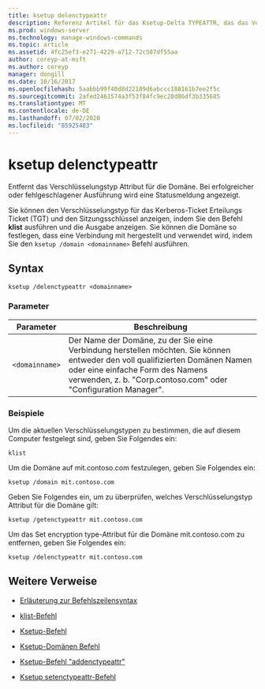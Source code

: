 ```yaml
---
title: ksetup delenctypeattr
description: Referenz Artikel für das Ksetup-Delta TYPEATTR, das das Verschlüsselungstyp Attribut für die Domäne entfernt.
ms.prod: windows-server
ms.technology: manage-windows-commands
ms.topic: article
ms.assetid: 4fc25ef3-e271-4229-a712-72c507df55aa
author: coreyp-at-msft
ms.author: coreyp
manager: dongill
ms.date: 10/16/2017
ms.openlocfilehash: 5aabbb99f40d8d22189d6abccc188161b7ee2f5c
ms.sourcegitcommit: 2afed2461574a3f53f84fc9ec28d86df3b335685
ms.translationtype: MT
ms.contentlocale: de-DE
ms.lasthandoff: 07/02/2020
ms.locfileid: "85925483"
---
```

# <a name="ksetup-delenctypeattr"></a>ksetup delenctypeattr

Entfernt das Verschlüsselungstyp Attribut für die Domäne. Bei erfolgreicher oder fehlgeschlagener Ausführung wird eine Statusmeldung angezeigt.

Sie können den Verschlüsselungstyp für das Kerberos-Ticket Erteilungs Ticket (TGT) und den Sitzungsschlüssel anzeigen, indem Sie den Befehl **klist** ausführen und die Ausgabe anzeigen. Sie können die Domäne so festlegen, dass eine Verbindung mit hergestellt und verwendet wird, indem Sie den `ksetup /domain <domainname>` Befehl ausführen.

## <a name="syntax"></a>Syntax

```
ksetup /delenctypeattr <domainname>
```

### <a name="parameters"></a>Parameter

| Parameter | Beschreibung |
| ----------| ----------- |
| `<domainname>` | Der Name der Domäne, zu der Sie eine Verbindung herstellen möchten. Sie können entweder den voll qualifizierten Domänen Namen oder eine einfache Form des Namens verwenden, z. b. "Corp.contoso.com" oder "Configuration Manager". |

### <a name="examples"></a>Beispiele

Um die aktuellen Verschlüsselungstypen zu bestimmen, die auf diesem Computer festgelegt sind, geben Sie Folgendes ein:

```
klist
```

Um die Domäne auf mit.contoso.com festzulegen, geben Sie Folgendes ein:

```
ksetup /domain mit.contoso.com
```

Geben Sie Folgendes ein, um zu überprüfen, welches Verschlüsselungstyp Attribut für die Domäne gilt:

```
ksetup /getenctypeattr mit.contoso.com
```

Um das Set encryption type-Attribut für die Domäne mit.contoso.com zu entfernen, geben Sie Folgendes ein:

```
ksetup /delenctypeattr mit.contoso.com
```

## <a name="additional-references"></a>Weitere Verweise

- [Erläuterung zur Befehlszeilensyntax](command-line-syntax-key.md)

- [klist-Befehl](klist.md)

- [Ksetup-Befehl](ksetup.md)

- [Ksetup-Domänen Befehl](ksetup-domain.md)

- [Ksetup-Befehl "addenctypeattr"](ksetup-addenctypeattr.md)

- [Ksetup setenctypeattr-Befehl](ksetup-setenctypeattr.md)
